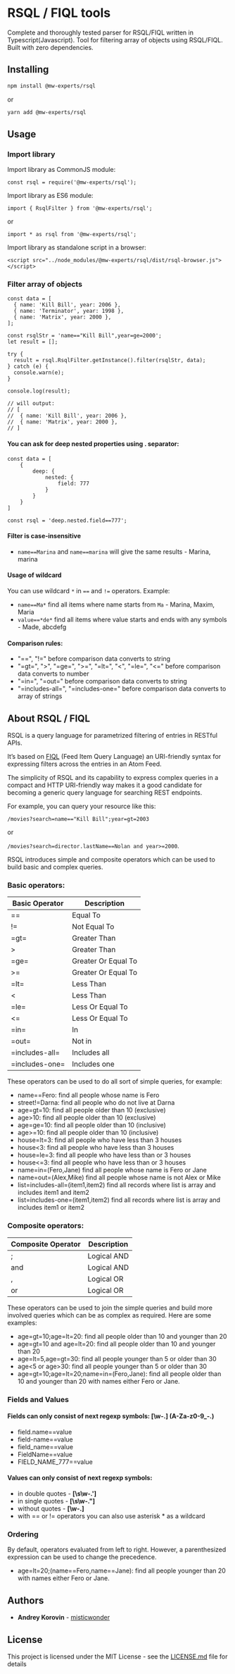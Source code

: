 # RSQL / FIQL tools

Complete and thoroughly tested parser for RSQL/FIQL written in Typescript(Javascript).
Tool for filtering array of objects using RSQL/FIQL.
Built with zero dependencies.

## Installing

```sh
npm install @mw-experts/rsql
```

or

```sh
yarn add @mw-experts/rsql
```

## Usage

### Import library

Import library as CommonJS module:
```
const rsql = require('@mw-experts/rsql');
```

Import library as ES6 module:
```
import { RsqlFilter } from '@mw-experts/rsql';
```
or
```
import * as rsql from '@mw-experts/rsql';
```

Import library as standalone script in a browser:
```
<script src="../node_modules/@mw-experts/rsql/dist/rsql-browser.js"></script>
```

### Filter array of objects

```
const data = [
  { name: 'Kill Bill', year: 2006 },
  { name: 'Terminator', year: 1998 },
  { name: 'Matrix', year: 2000 },
];

const rsqlStr = 'name=="Kill Bill",year=ge=2000';
let result = [];

try {
  result = rsql.RsqlFilter.getInstance().filter(rsqlStr, data);
} catch (e) {
  console.warn(e);
}

console.log(result);

// will output:
// [
//  { name: 'Kill Bill', year: 2006 },
//  { name: 'Matrix', year: 2000 },
// ]
```

#### You can ask for deep nested properties using . separator:

```
const data = [
    {
        deep: {
            nested: {
                field: 777
            }
        }
    }
]

const rsql = 'deep.nested.field==777';
```

#### Filter is case-insensitive

* `name==Marina` and `name==marina` will give the same results - Marina, marina 

#### Usage of wildcard

You can use wildcard `*` in `==` and `!=` operators. Example:
* `name==Ma*` find all items where name starts from `Ma` - Marina, Maxim, Maria 
* `value==*de*` find all items where value starts and ends with any symbols - Made, abcdefg 

#### Comparison rules:

* "==", "!=" before comparison data converts to string
* "=gt=", ">", "=ge=", ">=", "=lt=", "<", "=le=", "<=" before comparison data converts to number
* "=in=", "=out=" before comparison data converts to string
* "=includes-all=", "=includes-one=" before comparison data converts to array of strings

## About RSQL / FIQL

RSQL is a query language for parametrized filtering of entries in RESTful APIs.

It’s based on [FIQL](http://tools.ietf.org/html/draft-nottingham-atompub-fiql-00) (Feed Item Query Language)
an URI-friendly syntax for expressing filters across the entries in an Atom Feed.

The simplicity of RSQL and its capability to express complex queries in a compact and HTTP URI-friendly way
makes it a good candidate for becoming a generic query language for searching REST endpoints.

For example, you can query your resource like this:

`/movies?search=name=="Kill Bill";year=gt=2003`

or

`/movies?search=director.lastName==Nolan and year>=2000`.

RSQL introduces simple and composite operators which can be used to build basic and complex queries.

### Basic operators:

| Basic Operator | Description         |
|----------------|---------------------|
| ==             | Equal To            |
| !=             | Not Equal To        |
| =gt=           | Greater Than        |
| >              | Greater Than        |
| =ge=           | Greater Or Equal To |
| >=             | Greater Or Equal To |
| =lt=           | Less Than           |
| <              | Less Than           |
| =le=           | Less Or Equal To    |
| <=             | Less Or Equal To    |
| =in=           | In                  |
| =out=          | Not in              |
| =includes-all= | Includes all        |
| =includes-one= | Includes one        |

These operators can be used to do all sort of simple queries, for example:

* name==Fero: find all people whose name is Fero
* street!=Darna: find all people who do not live at Darna
* age=gt=10: find all people older than 10 (exclusive)
* age>10: find all people older than 10 (exclusive)
* age=ge=10: find all people older than 10 (inclusive)
* age>=10: find all people older than 10 (inclusive)
* house=lt=3: find all people who have less than 3 houses
* house<3: find all people who have less than 3 houses
* house=le=3: find all people who have less than or 3 houses
* house<=3: find all people who have less than or 3 houses
* name=in=(Fero,Jane) find all people whose name is Fero or Jane
* name=out=(Alex,Mike) find all people whose name is not Alex or Mike
* list=includes-all=(item1,item2) find all records where list is array and includes item1 and item2
* list=includes-one=(item1,item2) find all records where list is array and includes item1 or item2

### Composite operators:

| Composite Operator   | Description         |
|----------------------|---------------------|
| ;                    | Logical AND         |
| and                  | Logical AND         |
| ,                    | Logical OR          |
| or                   | Logical OR          |

These operators can be used to join the simple queries and build more involved queries which can be as complex as required.
Here are some examples:

* age=gt=10;age=lt=20: find all people older than 10 and younger than 20
* age=gt=10 and age=lt=20: find all people older than 10 and younger than 20
* age=lt=5,age=gt=30: find all people younger than 5 or older than 30
* age<5 or age>30: find all people younger than 5 or older than 30
* age=gt=10;age=lt=20;name=in=(Fero,Jane): find all people older than 10 and younger than 20 with names either Fero or Jane.

### Fields and Values

#### Fields can only consist of next regexp symbols: **[\w-.]** (A-Za-z0-9_-.)

* field.name==value
* field-name==value
* field_name==value
* FieldName==value
* FIELD_NAME_777==value

#### Values can only consist of next regexp symbols:

* in double quotes - **[\s\w-.']** 
* in single quotes - **[\s\w-."]** 
* without quotes - **[\w-.]** 
* with == or != operators you can also use asterisk * as a wildcard

### Ordering

By default, operators evaluated from left to right.
However, a parenthesized expression can be used to change the precedence.

* age=lt=20;(name==Fero,name==Jane): find all people younger than 20 with names either Fero or Jane.

## Authors

* **Andrey Korovin** - [misticwonder](https://github.com/misticwonder)

## License

This project is licensed under the MIT License - see the [LICENSE.md](https://github.com/mw-experts/rsql/blob/master/LICENSE) file for details
